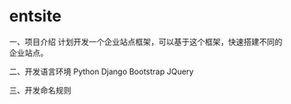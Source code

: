 # entsite

一、项目介绍
计划开发一个企业站点框架，可以基于这个框架，快速搭建不同的企业站点。


二、开发语言环境
Python
Django
Bootstrap
JQuery


三、开发命名规则
